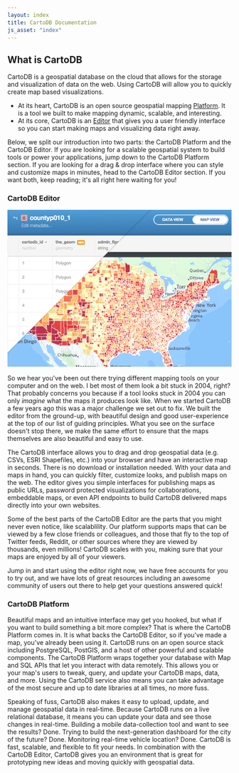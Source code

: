 ```yaml
---
layout: index
title: CartoDB Documentation
js_asset: "index"
---
```


## What is CartoDB

CartoDB is a geospatial database on the cloud that allows for the storage and visualization of data on the web. Using CartoDB will allow you to quickly create map based visualizations.

- At its heart, CartoDB is an open source geospatial mapping [Platform](/cartodb-platform.html). It is a tool we built to make mapping dynamic, scalable, and interesting.
- At its core, CartoDB is an [Editor](/cartodb-editor.html) that gives you a user friendly interface so you can start making maps and visualizing data right away.

<!-- TODO: link to 'Use cases' and 'Industries' -->

Below, we split our introduction into two parts: the CartoDB Platform and the CartoDB Editor. If you are looking for a scalable geospatial system to build tools or power your applications, jump down to the CartoDB Platform section. If you are looking for a drag & drop interface where you can style and customize maps in minutes, head to the CartoDB Editor section. If you want both, keep reading; it's all right here waiting for you!

### CartoDB Editor

<p class="wrap-border"><img src="/img/layout/cartodb-editor/cartodb-editor.png" alt="CartoDB Editor" /></p>

So we hear you've been out there trying different mapping tools on your computer and on the web. I bet most of them look a bit stuck in 2004, right? That probably concerns you because if a tool looks stuck in 2004 you can only *imagine* what the maps it produces look like. When we started CartoDB a few years ago this was a major challenge we set out to fix. We built the editor from the ground-up, with beautiful design and good user-experience at the top of our list of guiding principles. What you see on the surface doesn't stop there, we make the same effort to ensure that the maps themselves are also beautiful and easy to use.

The CartoDB interface allows you to drag and drop geospatial data (e.g. CSVs, ESRI Shapefiles, etc.) into your browser and have an interactive map in seconds. There is no download or installation needed. With your data and maps in hand, you can quickly filter, customize looks, and publish maps on the web. The editor gives you simple interfaces for publishing maps as public URLs, password protected visualizations for collaborations, embeddable maps, or even API endpoints to build CartoDB delivered maps directly into your own websites.

Some of the best parts of the CartoDB Editor are the parts that you might never even notice, like scalablility. Our platform supports maps that can be viewed by a few close friends or colleagues, and those that fly to the top of Twitter feeds, Reddit, or other sources where they are viewed by thousands, even millions! CartoDB scales with you, making sure that your maps are enjoyed by all of your viewers.

Jump in and start using the editor right now, we have free accounts for you to try out, and we have lots of great resources including an awesome community of users out there to help get your questions answered quick!

### CartoDB Platform

Beautiful maps and an intuitive interface may get you hooked, but what if you want to build something a bit more complex? That is where the CartoDB Platform comes in. It is what backs the CartoDB Editor, so if you've made a map, you've already been using it. CartoDB runs on an open source stack including PostgreSQL, PostGIS, and a host of other powerful and scalable components. The CartoDB Platform wraps together your database with Map and SQL APIs that let you interact with data remotely. This allows you or your map's users to tweak, query, and update your CartoDB maps, data, and more. Using the CartoDB service also means you can take advantage of the most secure and up to date libraries at all times, no more fuss.

Speaking of fuss, CartoDB also makes it easy to upload, update, and manage geospatial data in real-time. Because CartoDB runs on a live relational database, it means you can update your data and see those changes in real-time. Building a mobile data-collection tool and want to see the results? Done. Trying to build the next-generation dashboard for the city of the future? Done. Monitoring real-time vehicle location? Done. CartoDB is fast, scalable, and flexible to fit your needs. In combination with the CartoDB Editor, CartoDB gives you an environment that is great for prototyping new ideas and moving quickly with geospatial data.
